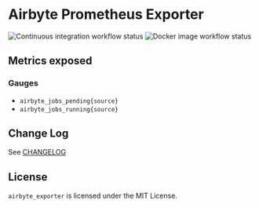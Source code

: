 # Airbyte Prometheus Exporter

<img src="https://github.com/virtualtam/airbyte_exporter/actions/workflows/ci.yaml/badge.svg?branch=main" alt="Continuous integration workflow status">
<img src="https://github.com/virtualtam/airbyte_exporter/actions/workflows/docker.yaml/badge.svg?branch=main" alt="Docker image workflow status">

## Metrics exposed
### Gauges
- `airbyte_jobs_pending{source}`
- `airbyte_jobs_running{source}`

## Change Log
See [CHANGELOG](./CHANGELOG.md)

## License
`airbyte_exporter` is licensed under the MIT License.
